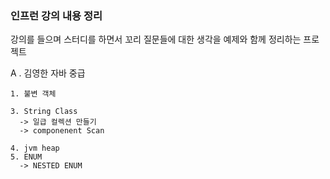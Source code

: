 ### 인프런 강의 내용 정리 

강의를 들으며 스터디를 하면서 꼬리 질문들에 대한 생각을 예제와 함께 정리하는 프로젝트


A . 김영한 자바 중급

    1. 불변 객체
    
    3. String Class
      -> 일급 컬렉션 만들기
      -> componenent Scan 

    4. jvm heap
    5. ENUM
      -> NESTED ENUM
